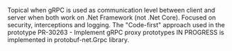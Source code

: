 
Topical when gRPC is used as communication level between client and server when both work on .Net Framework (not .Net Core). Focused on security, interceptions and logging.
The "Code-first" approach used in the prototype PR-30263 - Implement gRPC proxy prototypes IN PROGRESS  is implemented in protobuf-net.Grpc library.

